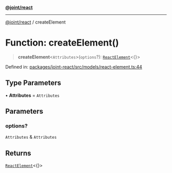 [**@joint/react**](../README.md)

***

[@joint/react](../README.md) / createElement

# Function: createElement()

> **createElement**\<`Attributes`\>(`options`?): [`ReactElement`](../classes/ReactElement.md)\<\{\}\>

Defined in: [packages/joint-react/src/models/react-element.ts:44](https://github.com/samuelgja/joint/blob/ba33b9b8c40870ffb787d62832f1ac6786fe7e98/packages/joint-react/src/models/react-element.ts#L44)

## Type Parameters

• **Attributes** = `Attributes`

## Parameters

### options?

`Attributes` & `Attributes`

## Returns

[`ReactElement`](../classes/ReactElement.md)\<\{\}\>
